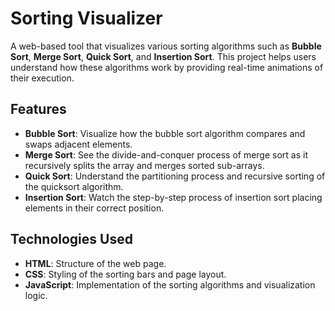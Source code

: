 # Sorting Visualizer

A web-based tool that visualizes various sorting algorithms such as **Bubble Sort**, **Merge Sort**, **Quick Sort**, and **Insertion Sort**. This project helps users understand how these algorithms work by providing real-time animations of their execution.

## Features
- **Bubble Sort**: Visualize how the bubble sort algorithm compares and swaps adjacent elements.
- **Merge Sort**: See the divide-and-conquer process of merge sort as it recursively splits the array and merges sorted sub-arrays.
- **Quick Sort**: Understand the partitioning process and recursive sorting of the quicksort algorithm.
- **Insertion Sort**: Watch the step-by-step process of insertion sort placing elements in their correct position.

## Technologies Used
- **HTML**: Structure of the web page.
- **CSS**: Styling of the sorting bars and page layout.
- **JavaScript**: Implementation of the sorting algorithms and visualization logic.
